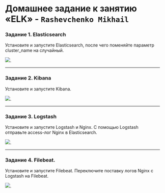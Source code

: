 # Домашнее задание к занятию «ELK» - `Rashevchenko Mikhail`




### Задание 1. Elasticsearch 

Установите и запустите Elasticsearch, после чего поменяйте параметр cluster_name на случайный. 

![](https://github.com/mrashevchenko/gitlab-hw/blob/hw11-04/img/2hw110401.PNG?raw=true).

---

### Задание 2. Kibana

Установите и запустите Kibana.

![](https://github.com/mrashevchenko/gitlab-hw/blob/hw11-04/img/2hw110402.PNG?raw=true).

---

### Задание 3. Logstash

Установите и запустите Logstash и Nginx. С помощью Logstash отправьте access-лог Nginx в Elasticsearch. 

![](https://github.com/mrashevchenko/gitlab-hw/blob/hw11-04/img/2hw110403.PNG?raw=true).

---

### Задание 4. Filebeat. 

Установите и запустите Filebeat. Переключите поставку логов Nginx с Logstash на Filebeat. 

![](https://github.com/mrashevchenko/gitlab-hw/blob/hw11-04/img/2hw110404.PNG?raw=true).
